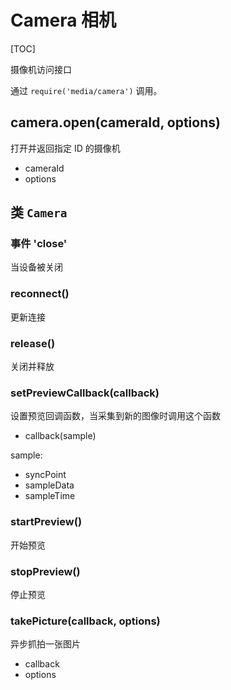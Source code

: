 # Camera 相机

[TOC]

摄像机访问接口

通过 `require('media/camera')` 调用。

## camera.open(cameraId, options)

打开并返回指定 ID 的摄像机

- cameraId
- options

## 类 `Camera`

### 事件 'close'

当设备被关闭

### reconnect()

更新连接

### release()

关闭并释放

### setPreviewCallback(callback)

设置预览回调函数，当采集到新的图像时调用这个函数

- callback(sample) 

sample: 

- syncPoint
- sampleData
- sampleTime


### startPreview()

开始预览

### stopPreview()

停止预览

### takePicture(callback, options)

异步抓拍一张图片

- callback
- options
